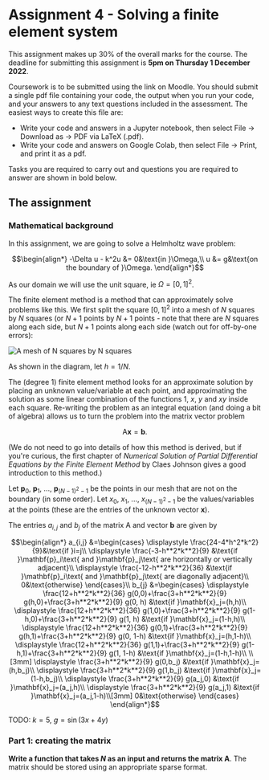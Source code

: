 # Assignment 4 - Solving a finite element system

This assignment makes up 30% of the overall marks for the course. The deadline for submitting this assignment is **5pm on Thursday 1 December 2022**.

Coursework is to be submitted using the link on Moodle. You should submit a single pdf file containing your code, the output when you run your code, and your answers
to any text questions included in the assessment. The easiest ways to create this file are:

- Write your code and answers in a Jupyter notebook, then select File -> Download as -> PDF via LaTeX (.pdf).
- Write your code and answers on Google Colab, then select File -> Print, and print it as a pdf.

Tasks you are required to carry out and questions you are required to answer are shown in bold below.

## The assignment

### Mathematical background
In this assignment, we are going to solve a Helmholtz wave problem:

$$\begin{align*}
-\Delta u - k^2u &= 0&\text{in }\Omega,\\
u &= g&\text{on the boundary of }\Omega.
\end{align*}$$

As our domain we will use the unit square, ie $\Omega=[0,1]^2$.

The finite element method is a method that can approximately solve problems like this. We first split the square $[0,1]^2$ into a mesh of $N$ squares by $N$ squares
(or $N+1$ points by $N+1$ points - 
note that there are $N$ squares along each side, but $N+1$ points along each side (watch out for off-by-one errors):

![A mesh of $N$ squares by $N$ squares](img/2022a4-mesh.png)

As shown in the diagram, let $h=1/N$.

The (degree 1) finite element method looks for an approximate solution by placing an unknown value/variable at each point, and approximating the solution as some
linear combination of the functions $1$, $x$, $y$ and $xy$ inside each square. Re-writing the problem as an integral equation (and doing a bit of algebra) allows
us to turn the problem into the matrix vector problem

$$\mathrm{A}\mathbf{x}=\mathbf{b}.$$

(We do not need to go into details of how this method is derived, but if you're curious, the first chapter of
*Numerical Solution of Partial Differential Equations by the Finite Element Method* by Claes Johnson
gives a good introduction to this method.)

Let $\mathbf{p}_0$, $\mathbf{p}_1$, ..., $\mathbf{p}_{(N-1)^2-1}$ be the points in our mesh that are not on the boundary (in some order). Let $x_0$, $x_1$, ..., $x_{(N-1)^2-1}$ be
the values/variables at the points (these are the entries of the unknown vector $\mathbf{x}$).

The entries $a_{i,j}$ and $b_j$ of the matrix $\mathrm{A}$ and vector $\mathbf{b}$ are given by

$$\begin{align*}
a_{i,j} &=\begin{cases}
\displaystyle
\frac{24-4*h^2*k^2}{9}&\text{if }i=j\\
\displaystyle
\frac{-3-h**2*k**2}{9}
&\text{if }\mathbf{p}_i\text{ and }\mathbf{p}_j\text{ are horizontally or vertically adjacent}\\
\displaystyle
\frac{-12-h**2*k**2}{36}
&\text{if }\mathbf{p}_i\text{ and }\mathbf{p}_j\text{ are diagonally adjacent}\\
0&\text{otherwise}
\end{cases}\\
b_{j} &=\begin{cases}
\displaystyle
\frac{12+h**2*k**2}{36} g(0,0)+\frac{3+h**2*k**2}{9} g(h,0)+\frac{3+h**2*k**2}{9} g(0, h)
&\text{if }\mathbf{x}_j=(h,h)\\
\displaystyle
\frac{12+h**2*k**2}{36} g(1,0)+\frac{3+h**2*k**2}{9} g(1-h,0)+\frac{3+h**2*k**2}{9} g(1, h)
&\text{if }\mathbf{x}_j=(1-h,h)\\
\displaystyle
\frac{12+h**2*k**2}{36} g(0,1)+\frac{3+h**2*k**2}{9} g(h,1)+\frac{3+h**2*k**2}{9} g(0, 1-h)
&\text{if }\mathbf{x}_j=(h,1-h)\\
\displaystyle
\frac{12+h**2*k**2}{36} g(1,1)+\frac{3+h**2*k**2}{9} g(1-h,1)+\frac{3+h**2*k**2}{9} g(1, 1-h)
&\text{if }\mathbf{x}_j=(1-h,1-h)\\
\\[3mm]
\displaystyle
\frac{3+h**2*k**2}{9} g(0,b_j)
&\text{if }\mathbf{x}_j=(h,b_j)\\
\displaystyle
\frac{3+h**2*k**2}{9} g(1,b_j)
&\text{if }\mathbf{x}_j=(1-h,b_j)\\
\displaystyle
\frac{3+h**2*k**2}{9} g(a_j,0)
&\text{if }\mathbf{x}_j=(a_j,h)\\
\displaystyle
\frac{3+h**2*k**2}{9} g(a_j,1)
&\text{if }\mathbf{x}_j=(a_j,1-h)\\[3mm]
0&\text{otherwise}
\end{cases}
\end{align*}$$

TODO: $k=5$, $g=\sin(3x+4y)$

### Part 1: creating the matrix
**Write a function that takes $N$ as an input and returns the matrix $\mathrm{A}$**. The matrix should be stored using an appropriate sparse format.
